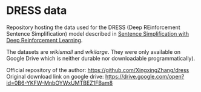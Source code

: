 # DRESS data
Repository hosting the data used for the DRESS (Deep REinforcement Sentence Simplification) model described in [Sentence Simplification with Deep Reinforcement Learning](http://aclweb.org/anthology/D/D17/D17-1062.pdf).

The datasets are *wikismall* and *wikilarge*. They were only available on Google Drive which is neither durable nor downloadable programmatically).

Official repository of the author: <https://github.com/XingxingZhang/dress>
Original download link on google drive: <https://drive.google.com/open?id=0B6-YKFW-MnbOYWxUMTBEZ1FBam8>
